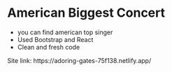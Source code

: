 # American Biggest Concert

<ul>

  <li>you can find american top singer</li>
  <li>Used Bootstrap and React </li>
  <li>Clean and fresh code</li>

</ul>
Site link: https://adoring-gates-75f138.netlify.app/
